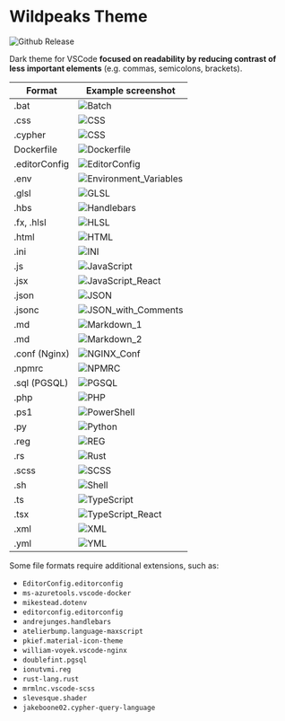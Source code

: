 # Wildpeaks Theme

![Github Release](https://img.shields.io/github/v/release/wildpeaks/vscode-theme.svg?label=Release&logo=github&logoColor=eceff4&colorA=4c566a&colorB=11abfb)

Dark theme for VSCode **focused on readability by reducing contrast of less important elements** (e.g. commas, semicolons, brackets).

| Format  | Example screenshot |
| ------------- | ------------- |
| .bat  | ![Batch](screenshots/Batch.jpg) |
| .css  | ![CSS](screenshots/CSS.jpg) |
| .cypher  | ![CSS](screenshots/Cypher_Query_Language.jpg) |
| Dockerfile  | ![Dockerfile](screenshots/Dockerfile.jpg) |
| .editorConfig  | ![EditorConfig](screenshots/EditorConfig.jpg) |
| .env  | ![Environment_Variables](screenshots/Environment_Variables.jpg) |
| .glsl  | ![GLSL](screenshots/GLSL.jpg) |
| .hbs  | ![Handlebars](screenshots/Handlebars.jpg) |
| .fx, .hlsl  | ![HLSL](screenshots/HLSL.jpg) |
| .html  | ![HTML](screenshots/HTML.jpg) |
| .ini  | ![INI](screenshots/INI.jpg) |
| .js  | ![JavaScript](screenshots/JavaScript.jpg) |
| .jsx  | ![JavaScript_React](screenshots/JavaScript_React.jpg) |
| .json  | ![JSON](screenshots/JSON.jpg) |
| .jsonc  | ![JSON_with_Comments](screenshots/JSON_with_Comments.jpg) |
| .md  | ![Markdown_1](screenshots/Markdown_1.jpg) |
| .md  | ![Markdown_2](screenshots/Markdown_2.jpg) |
| .conf (Nginx)  | ![NGINX_Conf](screenshots/NGINX_Conf.jpg) |
| .npmrc  | ![NPMRC](screenshots/NPMRC.jpg) |
| .sql (PGSQL)  | ![PGSQL](screenshots/PGSQL.jpg) |
| .php  | ![PHP](screenshots/PHP.jpg) |
| .ps1  | ![PowerShell](screenshots/PowerShell.jpg) |
| .py  | ![Python](screenshots/Python.jpg) |
| .reg  | ![REG](screenshots/REG.jpg) |
| .rs  | ![Rust](screenshots/Rust.jpg) |
| .scss  | ![SCSS](screenshots/SCSS.jpg) |
| .sh  | ![Shell](screenshots/Shell.jpg) |
| .ts  | ![TypeScript](screenshots/TypeScript.jpg) |
| .tsx  | ![TypeScript_React](screenshots/TypeScript_React.jpg) |
| .xml  | ![XML](screenshots/XML.jpg) |
| .yml  | ![YML](screenshots/YML.jpg) |

Some file formats require additional extensions, such as:
 - `EditorConfig.editorconfig`
 - `ms-azuretools.vscode-docker`
 - `mikestead.dotenv`
 - `editorconfig.editorconfig`
 - `andrejunges.handlebars`
 - `atelierbump.language-maxscript`
 - `pkief.material-icon-theme`
 - `william-voyek.vscode-nginx`
 - `doublefint.pgsql`
 - `ionutvmi.reg`
 - `rust-lang.rust`
 - `mrmlnc.vscode-scss`
 - `slevesque.shader`
 - `jakeboone02.cypher-query-language`
